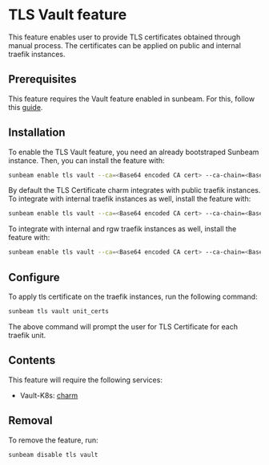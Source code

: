 # TLS Vault feature

This feature enables user to provide TLS certificates obtained through manual process. The certificates can be applied on public and internal traefik instances.

## Prerequisites

This feature requires the Vault feature enabled in sunbeam. For this, follow this [guide](https://canonical-openstack.readthedocs-hosted.com/en/latest/how-to/features/vault/).

## Installation

To enable the TLS Vault feature, you need an already bootstraped Sunbeam instance. Then, you can install the feature with:

```bash
sunbeam enable tls vault --ca=<Base64 encoded CA cert> --ca-chain=<Base64 encoded CA Chain>
```

By default the TLS Certificate charm integrates with public traefik instances.
To integrate with internal traefik instances as well, install the feature with:

```bash
sunbeam enable tls vault --ca=<Base64 encoded CA cert> --ca-chain=<Base64 encoded CA Chain> --endpoint public --endpoint internal
```

To integrate with internal and rgw traefik instances as well, install the feature with:

```bash
sunbeam enable tls vault --ca=<Base64 encoded CA cert> --ca-chain=<Base64 encoded CA Chain> --endpoint public --endpoint internal --endpoint rgw
```

## Configure

To apply tls certificate on the traefik instances, run the following command:

```bash
sunbeam tls vault unit_certs
```

The above command will prompt the user for TLS Certificate for each traefik unit.

## Contents

This feature will require the following services:
- Vault-K8s: [charm](https://github.com/canonical/vault-k8s-operator)

## Removal

To remove the feature, run:

```bash
sunbeam disable tls vault
```
